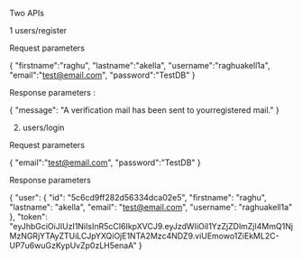 Two APIs

1 users/register

Request parameters 

 {
"firstname":"raghu",
"lastname":"akella",
"username":"raghuakell1a",
"email":"test@email.com",
"password":"TestDB"
}

Response parameters :

{
  "message": "A verification mail has been sent to yourregistered mail."
}

2. users/login

  Request parameters

  {
    "email":"test@email.com",
    "password":"TestDB"
  }

  Response parameters
   
   {
  "user": {
    "id": "5c6cd9ff282d56334dca02e5",
    "firstname": "raghu",
    "lastname": "akella",
    "email": "test@email.com",
    "username": "raghuakell1a"
  },
  "token": "eyJhbGciOiJIUzI1NiIsInR5cCI6IkpXVCJ9.eyJzdWIiOiI1YzZjZDlmZjI4MmQ1NjMzNGRjYTAyZTUiLCJpYXQiOjE1NTA2Mzc4NDZ9.viUEmowo1ZiEkML2C-UP7u6wuGzKypUvZp0zLH5enaA"
}